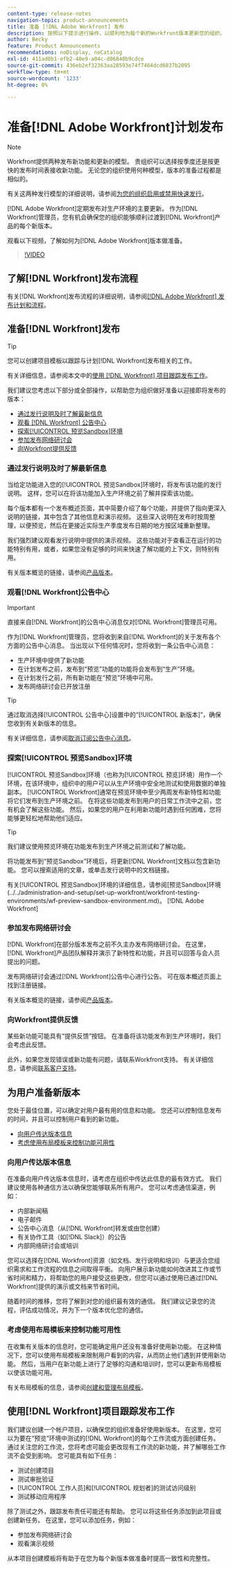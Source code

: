 ```yaml
---
content-type: release-notes
navigation-topic: product-announcements
title: 准备 [!DNL Adobe Workfront] 发布
description: 按照以下提示进行操作，以顺利地为每个新的Workfront版本更新您的组织。
author: Becky
feature: Product Announcements
recommendations: noDisplay, noCatalog
exl-id: 411ad0b1-efb2-40e9-a04c-d06840b9cdce
source-git-commit: 436eb2ef32363aa28593e74f7464dcd6837b2095
workflow-type: tm+mt
source-wordcount: '1233'
ht-degree: 0%

---
```


# 准备[!DNL Adobe Workfront]计划发布

>[!NOTE]
>
>Workfront提供两种发布新功能和更新的模型。 贵组织可以选择按季度还是按更快的发布时间表接收新功能。 无论您的组织使用何种模型，版本的准备过程都是相似的。
>
>有关这两种发行模型的详细说明，请参阅[为您的组织启用或禁用快速发行](/help/quicksilver/administration-and-setup/set-up-workfront/configure-system-defaults/enable-fast-release-process.md)。

[!DNL Adobe Workfront]定期发布对生产环境的主要更新。 作为[!DNL Workfront]管理员，您有机会确保您的组织能够顺利过渡到[!DNL Workfront]产品的每个新版本。

<!--
[Watch a video about ways you can prepare for an [!DNL Adobe Workfront] quarterly release.](https://video.tv.adobe.com/v/3413544){target=_blank}
-->

观看以下视频，了解如何为[!DNL Adobe Workfront]版本做准备。

>[!VIDEO](https://video.tv.adobe.com/v/3413544/?quality=12)

## 了解[!DNL Workfront]发布流程

有关[!DNL Workfront]发布流程的详细说明，请参阅[[!DNL Adobe Workfront] 发布计划和流程](workfront-release-schedule.md)。

## 准备[!DNL Workfront]发布

>[!TIP]
>
>您可以创建项目模板以跟踪与计划[!DNL Workfront]发布相关的工作。
>
>有关详细信息，请参阅本文中的[使用 [!DNL Workfront] 项目跟踪发布工作](#use-a-workfront-project-to-track-release-work)。


我们建议您考虑以下部分或全部操作，以帮助您为组织做好准备以迎接即将发布的版本：

* [通过发行说明及时了解最新信息](#stay-up-to-date-with-release-notes)
* [观看 [!DNL Workfront] 公告中心](#watch-the-workfront-announcement-center)
* [探索[!UICONTROL 预览Sandbox]环境](#explore-the-preview-sandbox-environment)
* [参加发布网络研讨会](#attend-the-release-webinar)
* [向Workfront提供反馈](#offer-feedback-to-workfront)

### 通过发行说明及时了解最新信息

当给定功能进入您的[!UICONTROL 预览Sandbox]环境时，将发布该功能的发行说明。 这样，您可以在将该功能加入生产环境之前了解并探索该功能。

每个版本都有一个发布概述页面，其中简要介绍了每个功能，并提供了指向更深入说明的链接，其中包含了其他信息和演示视频。 这些深入说明在发布时按周整理，以便预览，然后在更接近实际生产季度发布日期的地方按区域重新整理。

我们强烈建议观看发行说明中提供的演示视频。 这些功能对于查看正在运行的功能特别有用，或者，如果您没有足够的时间来快速了解功能的上下文，则特别有用。

有关版本概览的链接，请参阅[产品版本](product-releases.md)。

### 观看[!DNL Workfront]公告中心

>[!IMPORTANT]
>
>直接来自[!DNL Workfront]的公告中心消息仅对[!DNL Workfront]管理员可用。

作为[!DNL Workfront]管理员，您将收到来自[!DNL Workfront]的关于发布各个方面的公告中心消息。 当出现以下任何情况时，您将收到一条公告中心消息：

* 生产环境中提供了新功能
* 在计划发布之前，发布到“预览”功能的功能将会发布到“生产”环境。
* 在计划发行之前，所有新功能在“预览”环境中可用。
* 发布网络研讨会已开放注册

>[!TIP]
>
>通过取消选择[!UICONTROL 公告中心]设置中的“[!UICONTROL 新版本]”，确保您收到有关新版本的信息。
>
>有关详细信息，请参阅[取消订阅公告中心消息](../announcements/unsubscribe-from-ac-messages.md)。


### 探索[!UICONTROL 预览Sandbox]环境

[!UICONTROL 预览Sandbox]环境（也称为[!UICONTROL 预览]环境）用作一个环境，在该环境中，组织中的用户可以从生产环境中安全地测试和使用数据的单独副本。 [!UICONTROL Workfront]通常在预览环境中至少两周发布新特性和功能     将它们发布到生产环境之前。 在将这些功能发布到用户的日常工作流中之前，您有机会了解这些功能。 然后，如果您的用户在利用新功能时遇到任何困难，您将能够更轻松地帮助他们适应。

>[!TIP]
>
>我们建议使用预览环境在功能发布到生产环境之前测试和了解功能。

将功能发布到“预览Sandbox”环境后，将更新[!DNL Workfront]文档以包含新功能。 您可以搜索适用的文章，或单击发行说明中的文档链接。

有关[!UICONTROL 预览Sandbox]环境的详细信息，请参阅[预览Sandbox]环境(../../administration-and-setup/set-up-workfront/workfront-testing-environments/wf-preview-sandbox-environment.md)。 [!DNL Adobe Workfront] 

### 参加发布网络研讨会

[!DNL Workfront]在部分版本发布之前不久主办发布网络研讨会。 在这里，[!DNL Workfront]产品团队解释并演示了新特性和功能，并且可以回答与会人员提出的问题。

发布网络研讨会通过[!DNL Workfront]公告中心进行公告。 可在版本概述页面上找到注册链接。

有关版本概览的链接，请参阅[产品版本](product-releases.md)。

### 向Workfront提供反馈

某些新功能可能具有“提供反馈”按钮。 在准备将该功能发布到生产环境时，我们会考虑此反馈。

此外，如果您发现错误或新功能有问题，请联系Workfront支持。 有关详细信息，请参阅[联系客户支持](../../workfront-basics/tips-tricks-and-troubleshooting/contact-customer-support.md)。



## 为用户准备新版本

您处于最佳位置，可以确定对用户最有用的信息和功能。 您还可以控制信息发布的时间，并且可以控制用户看到的新功能。

* [向用户传达版本信息](#communicate-release-information-to-your-users)
* [考虑使用布局模板来控制功能可用性](#consider-using-layout-templates-to-control-feature-availability)

### 向用户传达版本信息

在准备向用户传达版本信息时，请考虑在组织中传达此信息的最有效方式。 我们建议使用各种通信方法以确保您能够联系所有用户。 您可以考虑通信渠道，例如：

* 内部新闻稿
* 电子邮件
* 公告中心消息（从[!DNL Workfront]转发或由您创建）
* 有关协作工具（如[!DNL Slack]）的公告
* 内部网络研讨会或培训

您可以选择在[!DNL Workfront]资源（如文档、发行说明和培训）与更适合您组织需求和工作流程的信息之间取得平衡。 向用户展示新功能如何改进其工作或节省时间和精力，将帮助您的用户接受这些更改，但您可以通过使用已通过[!DNL Workfront]提供的演示或文档来节省时间。

随着时间的推移，您将了解到对您的组织最有效的通信。 我们建议记录您的流程，评估成功情况，并为下一个版本优化您的通信。

### 考虑使用布局模板来控制功能可用性

在收集有关版本的信息时，您可能确定用户还没有准备好使用新功能。 在这种情况下，您可以使用布局模板来限制用户看到的内容，从而防止他们遇到并使用新功能。 然后，当用户在新功能上进行了足够的沟通和培训时，您可以更新布局模板以使该功能可用。

有关布局模板的信息，请参阅[创建和管理布局模板](../../administration-and-setup/customize-workfront/use-layout-templates/create-and-manage-layout-templates.md)。

## 使用[!DNL Workfront]项目跟踪发布工作

我们建议创建一个帐户项目，以确保您的组织准备好使用新版本。 在这里，您可以为要在“预览”环境中测试的[!DNL Workfront]的每个工作流或方面创建任务。 通过关注您的工作流，您将考虑可能会更改现有工作流的新功能，并了解哪些工作流不会受到影响。 您可能具有如下任务：

* 测试创建项目
* 测试审批验证
* [!UICONTROL 工作人员]和[!UICONTROL 规划者]的测试访问级别
* 测试移动应用程序

除了测试之外，跟踪发布责任可能还有帮助。 您可以将这些任务添加到此项目或创建新任务。 在这里，您可以添加任务，例如：

* 参加发布网络研讨会
* 观看演示视频

从本项目创建模板将有助于在您为每个新版本做准备时提高一致性和完整性。
